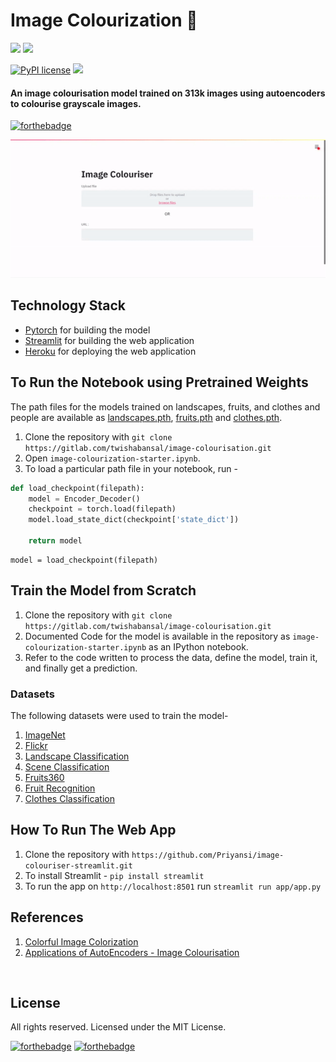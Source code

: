 # Image Colourization :rainbow: 
[<img src="https://img.shields.io/badge/PyTorch%20-%23EE4C2C.svg?&style=for-the-badge&logo=PyTorch&logoColor=white" />](https://pytorch.org/)
[<img src="https://img.shields.io/badge/heroku%20-%23430098.svg?&style=for-the-badge&logo=heroku&logoColor=white"/>](https://heroku.com/)

[![PyPI license](https://img.shields.io/pypi/l/ansicolortags.svg)](https://pypi.python.org/pypi/ansicolortags/)
<img src="https://img.shields.io/github/contributors/priyansi/colourful-image-colourisation">

#### An image colourisation model trained on 313k images using autoencoders to colourise grayscale images.

[![forthebadge](https://forthebadge.com/images/badges/check-it-out.svg)](https://image-colouriser-streamlit.herokuapp.com/)

![Working Demo of Web App](demo.gif)

## Technology Stack
- [Pytorch](https://pytorch.org/) for building the model
- [Streamlit](https://www.streamlit.io/) for building the web application
- [Heroku](https://heroku.com/) for deploying the web application

## To Run the Notebook using Pretrained Weights

The path files for the models trained on landscapes, fruits, and clothes and people are available as [landscapes.pth](https://github.com/Priyansi/image-colouriser-streamlit/blob/master/app/landscapes.pth), [fruits.pth](https://github.com/Priyansi/image-colouriser-streamlit/blob/master/app/fruits.pth) and [clothes.pth](https://github.com/Priyansi/image-colouriser-streamlit/blob/master/app/clothes.pth).

1. Clone the repository with `git clone https://gitlab.com/twishabansal/image-colourisation.git`
2. Open `image-colourization-starter.ipynb`.
3. To load a particular path file in your notebook, run -
```python
def load_checkpoint(filepath): 
    model = Encoder_Decoder()
    checkpoint = torch.load(filepath)
    model.load_state_dict(checkpoint['state_dict'])
    
    return model
```
```
model = load_checkpoint(filepath)
```

## Train the Model from Scratch

1. Clone the repository with `git clone https://gitlab.com/twishabansal/image-colourisation.git`<br>
2. Documented Code for the model is available in the repository as `image-colourization-starter.ipynb` as an IPython notebook.<br>
3. Refer to the code written to process the data, define the model, train it, and finally get a prediction.

### Datasets 
The following datasets were used to train the model-
1. [ImageNet](https://www.kaggle.com/lijiyu/imagenet)
2. [Flickr](https://www.kaggle.com/hsankesara/flickr-image-dataset)
3. [Landscape Classification](https://www.kaggle.com/huseynguliyev/landscape-classification)
4. [Scene Classification](https://www.kaggle.com/nitishabharathi/scene-classification)
5. [Fruits360](https://www.kaggle.com/moltean/fruits)
6. [Fruit Recognition](https://www.kaggle.com/chrisfilo/fruit-recognition)
7. [Clothes Classification](https://www.kaggle.com/salil007/caavo)

## How To Run The Web App
1. Clone the repository with `https://github.com/Priyansi/image-colouriser-streamlit.git`
2. To install Streamlit - `pip install streamlit`
3. To run the app on `http://localhost:8501` run `streamlit run app/app.py`

## References
1. [Colorful Image Colorization](https://arxiv.org/pdf/1603.08511.pdf)
2. [Applications of AutoEncoders - Image Colourisation](https://github.com/bnsreenu/python_for_microscopists)
<br>

## License
All rights reserved. Licensed under the MIT License.

[![forthebadge](https://forthebadge.com/images/badges/built-with-love.svg)](https://forthebadge.com)
[![forthebadge](https://forthebadge.com/images/badges/open-source.svg)](https://forthebadge.com)
